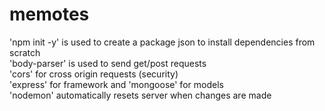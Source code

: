 # memotes
'npm init -y' is used to create a package json to install dependencies from scratch <br>
'body-parser' is used to send get/post requests <br>
'cors' for cross origin requests (security) <br>
'express' for framework and 'mongoose' for models <br>
'nodemon' automatically resets server when changes are made

